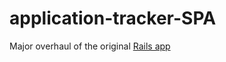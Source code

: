 # application-tracker-SPA
Major overhaul of the original [Rails app](https://github.com/AndreaJasper/application-tracker)
